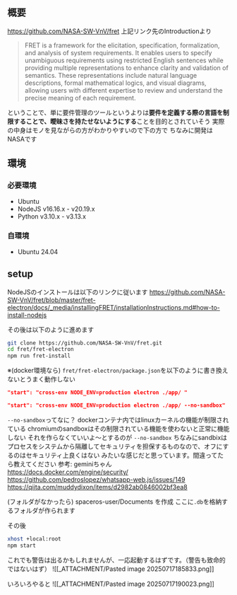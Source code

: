 
概要
--
https://github.com/NASA-SW-VnV/fret
上記リンク先のIntroductionより
>FRET is a framework for the elicitation, specification, formalization, and analysis of system requirements. It enables users to specify unambiguous requirements using restricted English sentences while providing multiple representations to enhance clarity and validation of semantics. These representations include natural language descriptions, formal mathematical logics, and visual diagrams, allowing users with different expertise to review and understand the precise meaning of each requirement.

ということで、単に要件管理のツールというよりは**要件を定義する際の言語を制限することで、曖昧さを持たせないようにする**ことを目的とされていそう
実際の中身はモノを見ながらの方がわかりやすいので下の方で
ちなみに開発はNASAです


環境
--
### 必要環境
- Ubuntu 
- NodeJS v16.16.x - v20.19.x
- Python v3.10.x - v3.13.x

### 自環境
- Ubuntu 24.04

setup
--
NodeJSのインストールは以下のリンクに従います
https://github.com/NASA-SW-VnV/fret/blob/master/fret-electron/docs/_media/installingFRET/installationInstructions.md#how-to-install-nodejs

その後は以下のように進めます
```bash
git clone https://github.com/NASA-SW-VnV/fret.git
cd fret/fret-electron
npm run fret-install
```

※(docker環境なら)
`fret/fret-electron/package.json`を以下のように書き換えないとうまく動作しない
```json
"start": "cross-env NODE_ENV=production electron ./app/ "
```

```json
"start": "cross-env NODE_ENV=production electron ./app/ --no-sandbox"
```
`--no-sandbox`ってなに？
dockerコンテナ内ではlinuxカーネルの機能が制限されている
chromiumのsandboxはその制限されている機能を使わないと正常に機能しない
それを作らなくていいよ～とするのが `--no-sandbox`
ちなみにsandbixはプロセスをシステムから隔離してセキュリティを担保するものなので、オフにするのはセキュリティ上良くはない
みたいな感じだと思っています。間違ってたら教えてください
参考:
geminiちゃん
https://docs.docker.com/engine/security/
https://github.com/pedroslopez/whatsapp-web.js/issues/149
https://qiita.com/muddydixon/items/d2982ab0846002bf3ea8

(フォルダがなかったら)
spaceros-user/Documents を作成
ここに`.db`を格納するフォルダが作られます

その後
```bash
xhost +local:root
npm start
```
これでも警告は出るかもしれませんが、一応起動するはずです。（警告も致命的ではないはず）
![[_ATTACHMENT/Pasted image 20250717185833.png]]


いろいろやると
![[_ATTACHMENT/Pasted image 20250717190023.png]]